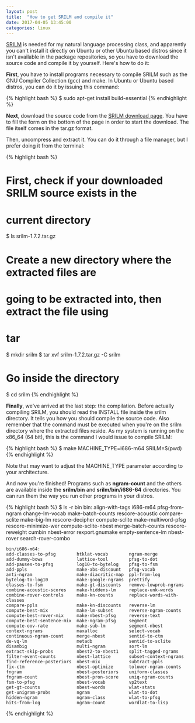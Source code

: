 ```yaml
---
layout: post
title:  "How to get SRILM and compile it"
date: 2017-04-05 13:45:00
categories: linux
---
```


[SRILM](http://www.speech.sri.com/projects/srilm/ "SRILM") is needed for my natural language processing class, and apparently
you can't install it directly on Ubuntu or other Ubuntu based distros since
it isn't available in the package repositories, so you have to download the
source code and compile it by yourself. Here's how to do it:

__First__, you have to install programs necessary to compile SRILM such as the GNU Compiler Collection (gcc) and make. In Ubuntu or
Ubuntu based distros, you can do it by issuing this command:

{% highlight bash %}
$ sudo apt-get install build-essential
{% endhighlight %}

__Next__, download the source code from the [SRILM download page](http://www.speech.sri.com/projects/srilm/download.html "SRILM download"). You have to fill the form on the bottom of the page in order to start the download. The file itself comes in the tar.gz format.

Then, uncompress and extract it. You can do it through a file manager,
but I prefer doing it from the terminal:

{% highlight bash %}
# First, check if your downloaded SRILM source exists in the
# current directory
$ ls
    srilm-1.7.2.tar.gz

# Create a new directory where the extracted files are
# going to be extracted into, then extract the file using
# tar
$ mkdir srilm
$ tar xvf srilm-1.7.2.tar.gz -C srilm

# Go inside the directory
$ cd srilm
{% endhighlight %}

__Finally__, we've arrived at the last step: the compilation. Before actually 
compiling SRILM, you should read the INSTALL file inside the srilm directory. It 
tells you how you should compile the source code. Also remember that the command must be executed when you're on the srilm directory where the extracted files reside. As my system is running on the x86_64 (64 bit), this is the command I would issue to compile SRILM:

{% highlight bash %}
$ make MACHINE_TYPE=i686-m64 SRILM=$(pwd)
{% endhighlight %}

Note that may want to adjust the MACHINE_TYPE parameter according to your architecture.

And now you're finished! Programs such as **ngram-count** and the others are available inside the __srilm/bin__ and  __srilm/bin/i686-64__ directories. You can run them the way you run other programs in your distros.

{% highlight bash %}
$ ls -r bin
    bin:
    align-with-tags       i686-m64             pfsg-from-ngram
    change-lm-vocab       make-batch-counts    rescore-acoustic
    compare-sclite        make-big-lm          rescore-decipher
    compute-sclite        make-multiword-pfsg  rescore-minimize-wer
    compute-sclite-nbest  merge-batch-counts   rescore-reweight
    cumbin                nbest-error          rexport.gnumake
    empty-sentence-lm     nbest-rover          search-rover-combo

    bin/i686-m64:
    add-classes-to-pfsg        htklat-vocab        ngram-merge
    add-dummy-bows             lattice-tool        pfsg-to-dot
    add-pauses-to-pfsg         log10-to-bytelog    pfsg-to-fsm
    add-ppls                   make-abs-discount   pfsg-vocab
    anti-ngram                 make-diacritic-map  ppl-from-log
    bytelog-to-log10           make-google-ngrams  prettify
    classes-to-fsm             make-gt-discounts   remove-lowprob-ngrams
    combine-acoustic-scores    make-hiddens-lm     replace-unk-words
    combine-rover-controls     make-kn-counts      replace-words-with-classes
    compare-ppls               make-kn-discounts   reverse-lm
    compute-best-mix           make-lm-subset      reverse-ngram-counts
    compute-best-rover-mix     make-nbest-pfsg     reverse-text
    compute-best-sentence-mix  make-ngram-pfsg     segment
    compute-oov-rate           make-sub-lm         segment-nbest
    context-ngrams             maxalloc            select-vocab
    continuous-ngram-count     merge-nbest         sentid-to-ctm
    de-vq-lm                   metadb              sentid-to-sclite
    disambig                   multi-ngram         sort-lm
    extract-skip-probs         nbest2-to-nbest1    split-tagged-ngrams
    filter-event-counts        nbest-lattice       subset-context-ngrams
    find-reference-posteriors  nbest-mix           subtract-ppls
    fix-ctm                    nbest-optimize      tolower-ngram-counts
    fngram                     nbest-posteriors    uniform-classes
    fngram-count               nbest-pron-score    uniq-ngram-counts
    fsm-to-pfsg                nbest-vocab         vp2text
    get-gt-counts              nbest-words         wlat-stats
    get-unigram-probs          ngram               wlat-to-dot
    hidden-ngram               ngram-class         wlat-to-pfsg
    hits-from-log              ngram-count         wordlat-to-lisp
{% endhighlight %}